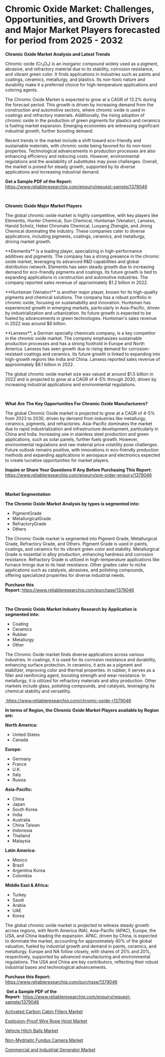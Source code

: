 <p><h1>Chromic Oxide Market: Challenges, Opportunities, and Growth Drivers and Major Market Players forecasted for period from 2025 - 2032</h1></p><p><strong>Chromic Oxide Market Analysis and Latest Trends</strong></p>
<p><p>Chromic oxide (Cr₂O₃) is an inorganic compound widely used as a pigment, abrasive, and refractory material due to its stability, corrosion resistance, and vibrant green color. It finds applications in industries such as paints and coatings, ceramics, metallurgy, and plastics. Its non-toxic nature and durability make it a preferred choice for high-temperature applications and coloring agents.</p><p>The Chromic Oxide Market is expected to grow at a CAGR of 13.2% during the forecast period. This growth is driven by increasing demand from the construction and automotive sectors, where chromic oxide is used in coatings and refractory materials. Additionally, the rising adoption of chromic oxide in the production of green pigments for plastics and ceramics is fueling market expansion. Emerging economies are witnessing significant industrial growth, further boosting demand.</p><p>Recent trends in the market include a shift toward eco-friendly and sustainable materials, with chromic oxide being favored for its non-toxic properties. Technological advancements in production processes are also enhancing efficiency and reducing costs. However, environmental regulations and the availability of substitutes may pose challenges. Overall, the market is poised for steady growth, supported by its diverse applications and increasing industrial demand.</p></p>
<p><strong>Get a Sample PDF of the Report:&nbsp;</strong> <a href="https://www.reliableresearchiq.com/enquiry/request-sample/1379046?utm_campaign=2127&utm_medium=2&utm_source=Github&utm_content=ia&utm_term=25012025&utm_id=chromic-oxide">https://www.reliableresearchiq.com/enquiry/request-sample/1379046</a></p>
<p>&nbsp;</p>
<p><strong>Chromic Oxide Major Market Players</strong></p>
<p><p>The global chromic oxide market is highly competitive, with key players like Elementis, Hunter Chemical, Sun Chemical, Huntsman (Venator), Lanxess, Harold Scholz, Hebei Chromate Chemical, Luoyang Zhengjie, and Jirong Chemical dominating the industry. These companies cater to diverse applications, including pigments, coatings, ceramics, and metallurgy, driving market growth.</p><p>**Elementis** is a leading player, specializing in high-performance additives and pigments. The company has a strong presence in the chromic oxide market, leveraging its advanced R&D capabilities and global distribution network. Elementis has seen steady growth due to increasing demand for eco-friendly pigments and coatings. Its future growth is tied to expanding applications in construction and automotive industries. The company reported sales revenue of approximately $1.2 billion in 2022.</p><p>**Huntsman (Venator)** is another major player, known for its high-quality pigments and chemical solutions. The company has a robust portfolio in chromic oxide, focusing on sustainability and innovation. Huntsman has experienced growth in emerging markets, particularly in Asia-Pacific, driven by industrialization and urbanization. Its future growth is expected to be fueled by advancements in green technologies. Huntsman's sales revenue in 2022 was around $6 billion.</p><p>**Lanxess**, a German specialty chemicals company, is a key competitor in the chromic oxide market. The company emphasizes sustainable production processes and has a strong foothold in Europe and North America. Lanxess has seen growth due to rising demand for corrosion-resistant coatings and ceramics. Its future growth is linked to expanding into high-growth regions like India and China. Lanxess reported sales revenue of approximately $8.1 billion in 2022.</p><p>The global chromic oxide market size was valued at around $1.5 billion in 2022 and is projected to grow at a CAGR of 4-5% through 2030, driven by increasing industrial applications and environmental regulations.</p></p>
<p>&nbsp;</p>
<p><strong>What Are The Key Opportunities For Chromic Oxide Manufacturers?</strong></p>
<p><p>The global Chromic Oxide market is projected to grow at a CAGR of 4-5% from 2023 to 2030, driven by demand from industries like metallurgy, ceramics, pigments, and refractories. Asia-Pacific dominates the market due to rapid industrialization and infrastructure development, particularly in China and India. Increasing use in stainless steel production and green applications, such as solar panels, further fuels growth. However, environmental regulations and raw material price volatility pose challenges. Future outlook remains positive, with innovations in eco-friendly production methods and expanding applications in aerospace and electronics expected to create lucrative opportunities for market players.</p></p>
<p><strong>Inquire or Share Your Questions If Any Before Purchasing This Report:</strong> <a href="https://www.reliableresearchiq.com/enquiry/pre-order-enquiry/1379046?utm_campaign=2127&utm_medium=2&utm_source=Github&utm_content=ia&utm_term=25012025&utm_id=chromic-oxide">https://www.reliableresearchiq.com/enquiry/pre-order-enquiry/1379046</a></p>
<p>&nbsp;</p>
<p><strong>Market Segmentation</strong></p>
<p><strong>The Chromic Oxide Market Analysis by types is segmented into:</strong></p>
<p><ul><li>PigmentGrade</li><li>MetallurgicalGrade</li><li>RefractoryGrade</li><li>Others</li></ul></p>
<p><p>The Chromic Oxide market is segmented into Pigment Grade, Metallurgical Grade, Refractory Grade, and Others. Pigment Grade is used in paints, coatings, and ceramics for its vibrant green color and stability. Metallurgical Grade is essential in alloy production, enhancing hardness and corrosion resistance. Refractory Grade is utilized in high-temperature applications like furnace linings due to its heat resistance. Other grades cater to niche applications such as catalysts, abrasives, and polishing compounds, offering specialized properties for diverse industrial needs.</p></p>
<p><strong>Purchase this Report:&nbsp;</strong><a href="https://www.reliableresearchiq.com/purchase/1379046?utm_campaign=2127&utm_medium=2&utm_source=Github&utm_content=ia&utm_term=25012025&utm_id=chromic-oxide">https://www.reliableresearchiq.com/purchase/1379046</a></p>
<p>&nbsp;</p>
<p><strong>The Chromic Oxide Market Industry Research by Application is segmented into:</strong></p>
<p><ul><li>Coating</li><li>Ceramics</li><li>Rubber</li><li>Metallurgy</li><li>Other</li></ul></p>
<p><p>The Chromic Oxide market finds diverse applications across various industries. In coatings, it is used for its corrosion resistance and durability, enhancing surface protection. In ceramics, it acts as a pigment and stabilizer, improving color and thermal properties. In rubber, it serves as a filler and reinforcing agent, boosting strength and wear resistance. In metallurgy, it is utilized for refractory materials and alloy production. Other markets include glass, polishing compounds, and catalysts, leveraging its chemical stability and versatility.</p></p>
<p><a href="https://www.reliableresearchiq.com/chromic-oxide-r1379046?utm_campaign=2127&utm_medium=2&utm_source=Github&utm_content=ia&utm_term=25012025&utm_id=chromic-oxide">&nbsp;https://www.reliableresearchiq.com/chromic-oxide-r1379046</a></p>
<p><strong>In terms of Region, the Chromic Oxide Market Players available by Region are:</strong></p>
<p>
    <p> <strong> North America: </strong>
        <ul>
            <li>United States</li>
            <li>Canada</li>
        </ul>
        </p> 
    <p> <strong> Europe: </strong>
        <ul>
            <li>Germany</li>
            <li>France</li>
            <li>U.K.</li>
            <li>Italy</li>
            <li>Russia</li>
        </ul>
        </p> 
    <p> <strong> Asia-Pacific: </strong>
        <ul>
            <li>China</li>
            <li>Japan</li>
            <li>South Korea</li>
            <li>India</li>
            <li>Australia</li>
            <li>China Taiwan</li>
            <li>Indonesia</li>
            <li>Thailand</li>
            <li>Malaysia</li>
        </ul>
        </p> 
    <p> <strong> Latin America: </strong>
        <ul>
            <li>Mexico</li>
            <li>Brazil</li>
            <li>Argentina Korea</li>
            <li>Colombia</li>
        </ul>
        </p> 
    <p> <strong> Middle East & Africa: </strong>
        <ul>
            <li>Turkey</li>
            <li>Saudi</li>
            <li>Arabia</li>
            <li>UAE</li>
            <li>Korea</li>
        </ul>
    </p>
    </p>
<p><p>The global chromic oxide market is projected to witness steady growth across regions, with North America (NA), Asia-Pacific (APAC), Europe, the USA, and China leading the expansion. APAC, driven by China, is expected to dominate the market, accounting for approximately 40% of the global valuation, fueled by industrial growth and demand in paints, ceramics, and metallurgy. Europe and NA follow closely, with shares of 25% and 20%, respectively, supported by advanced manufacturing and environmental regulations. The USA and China are key contributors, reflecting their robust industrial bases and technological advancements.</p></p>
<p><strong>Purchase this Report: </strong><a href="https://www.reliableresearchiq.com/purchase/1379046?utm_campaign=2127&utm_medium=2&utm_source=Github&utm_content=ia&utm_term=25012025&utm_id=chromic-oxide">https://www.reliableresearchiq.com/purchase/1379046</a></p>
<p>&nbsp;<strong>Get a Sample PDF of the Report:&nbsp;&nbsp;</strong><a href="https://www.reliableresearchiq.com/enquiry/request-sample/1379046?utm_campaign=2127&utm_medium=2&utm_source=Github&utm_content=ia&utm_term=25012025&utm_id=chromic-oxide">https://www.reliableresearchiq.com/enquiry/request-sample/1379046</a></p>
<p><strong></strong></p>
<p><p><a href="https://www.linkedin.com/pulse/latest-activated-carbon-cabin-filters-market-report-size-xfn0e?utm_campaign=2127&utm_medium=2&utm_source=Github&utm_content=ia&utm_term=25012025&utm_id=chromic-oxide">Activated Carbon Cabin Filters Market</a></p><p><a href="https://www.linkedin.com/pulse/comprehensive-analysis-global-explosion-proof-wire-rope-7xsde?utm_campaign=2127&utm_medium=2&utm_source=Github&utm_content=ia&utm_term=25012025&utm_id=chromic-oxide">Explosion-Proof Wire Rope Hoist Market</a></p><p><a href="https://www.linkedin.com/pulse/vehicle-hitch-balls-market-global-regional-analysis-2025-tzrfe?utm_campaign=2127&utm_medium=2&utm_source=Github&utm_content=ia&utm_term=25012025&utm_id=chromic-oxide">Vehicle Hitch Balls Market</a></p><p><a href="https://www.linkedin.com/pulse/in-depth-non-mydriatic-fundus-camera-market-analysis-examining-bvo5c?utm_campaign=2127&utm_medium=2&utm_source=Github&utm_content=ia&utm_term=25012025&utm_id=chromic-oxide">Non-Mydriatic Fundus Camera Market</a></p><p><a href="https://www.linkedin.com/pulse/comprehensive-analysis-commercial-industrial-generator-market-17jpc?utm_campaign=2127&utm_medium=2&utm_source=Github&utm_content=ia&utm_term=25012025&utm_id=chromic-oxide">Commercial and Industrial Generator Market</a></p></p>